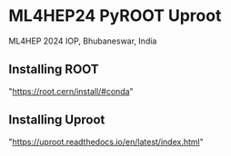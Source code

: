 # ML4HEP24 PyROOT Uproot
ML4HEP 2024 IOP, Bhubaneswar, India

## Installing ROOT
   "https://root.cern/install/#conda"

## Installing Uproot
   "https://uproot.readthedocs.io/en/latest/index.html"